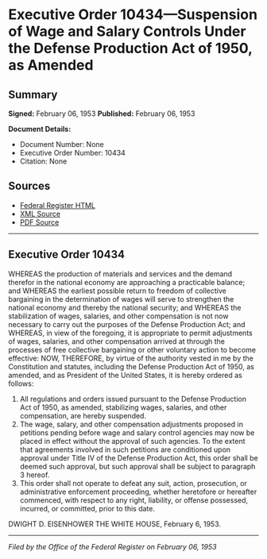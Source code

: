 # Executive Order 10434—Suspension of Wage and Salary Controls Under the Defense Production Act of 1950, as Amended

## Summary

**Signed:** February 06, 1953
**Published:** February 06, 1953

**Document Details:**
- Document Number: None
- Executive Order Number: 10434
- Citation: None

## Sources
- [Federal Register HTML](https://www.presidency.ucsb.edu/documents/executive-order-10434-suspension-wage-and-salary-controls-under-the-defense-production-act)
- [XML Source](None)
- [PDF Source](None)

---

## Executive Order 10434

WHEREAS the production of materials and services and the demand therefor in the national economy are approaching a practicable balance; and
WHEREAS the earliest possible return to freedom of collective bargaining in the determination of wages will serve to strengthen the national economy and thereby the national security; and
WHEREAS the stabilization of wages, salaries, and other compensation is not now necessary to carry out the purposes of the Defense Production Act; and
WHEREAS, in view of the foregoing, it is appropriate to permit adjustments of wages, salaries, and other compensation arrived at through the processes of free collective bargaining or other voluntary action to become effective:
NOW, THEREFORE, by virtue of the authority vested in me by the Constitution and statutes, including the Defense Production Act of 1950, as amended, and as President of the United States, it is hereby ordered as follows:
1. All regulations and orders issued pursuant to the Defense Production Act of 1950, as amended, stabilizing wages, salaries, and other compensation, are hereby suspended.
2. The wage, salary, and other compensation adjustments proposed in petitions pending before wage and salary control agencies may now be placed in effect without the approval of such agencies. To the extent that agreements involved in such petitions are conditioned upon approval under Title IV of the Defense Production Act, this order shall be deemed such approval, but such approval shall be subject to paragraph 3 hereof.
3. This order shall not operate to defeat any suit, action, prosecution, or administrative enforcement proceeding, whether heretofore or hereafter commenced, with respect to any right, liability, or offense possessed, incurred, or committed, prior to this date.

DWIGHT D. EISENHOWER
THE WHITE HOUSE,
February 6, 1953.

---

*Filed by the Office of the Federal Register on February 06, 1953*

